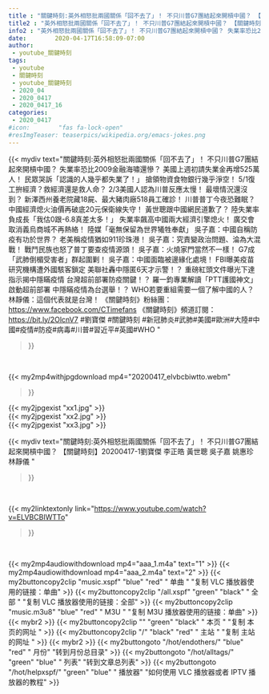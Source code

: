 ```yaml
---
title : "關鍵時刻:英外相怒批兩國關係「回不去了」！ 不只川普G7團結起來開槓中國？ 【關鍵時刻】20200417-1劉寶傑 李正皓 黃世聰 吳子嘉 姚惠珍 林靜儀 "
title2 : "英外相怒批兩國關係「回不去了」！ 不只川普G7團結起來開槓中國？ 【關鍵時刻】20200417-1劉寶傑 李正皓 黃世聰 吳子嘉 姚惠珍 林靜儀 "
info2 : "英外相怒批兩國關係「回不去了」！ 不只川普G7團結起來開槓中國？ 失業率恐比2009金融海嘯還慘？ 美國上週初請失業金再增525萬人！ 民眾哭訴「認識的人幾乎都失業了！」 搶領物資食物銀行幾乎淨空！ 5/1復工拚經濟？救經濟還是救人命？ 2/3美國人認為川普反應太慢！ 最壞情況還沒到？ 新澤西州養老院藏18屍、最大豬肉廠518員工確診！ 川普普丁今夜恐難眠？ 中國經濟熄火油價再破底20元保衛線失守！ 黃世聰跟中國網民道歉了？ 陸失業率負成長「我估0跟-6.8真差太多！」 失業率飆高中國兩大經濟引擎熄火！ 廣交會取消義烏商城不再熱絡！ 陸媒「毫無保留為世界犧牲奉獻」 吳子嘉：中國自稱防疫有功於世界？ 老美稱疫情猶如911珍珠港！ 吳子嘉：究責變政治問題、淪為大混戰！ 戰鬥民族也怒了普丁要查疫情源頭！ 吳子嘉：火燒家門當然不一樣！ G7成「武肺倒楣受害者」群起圍剿！ 吳子嘉：中國面臨被邊緣化處境！ FBI曝美疫苗研究機構遭外國駭客鎖定 美聯社轟中隱匿6天才示警！？ 重磅紅頭文件曝光下達指示揭中隱瞞疫情 台灣超前部署防疫關鍵！？ 羅一鈞專業解讀「PTT護國神文」啟動超前部署 中隱瞞疫情為台選舉！？ WHO若要重組需要一個了解中國的人？ 林靜儀：這個代表就是台灣！  《關鍵時刻》粉絲團：https://www.facebook.com/CTimefans 《關鍵時刻》頻道訂閱：https://bit.ly/2OlcnV7  #劉寶傑 #關鍵時刻 #新冠肺炎#武肺#美國#歐洲#大陸#中國#疫情#防疫#病毒#川普#習近平#英國#WHO "
date:        2020-04-17T16:58:09-07:00
author:
 - youtube_關鍵時刻
tags:
 - youtube
 - 關鍵時刻
 - youtube_關鍵時刻
 - 2020_04
 - 2020_0417
 - 2020_0417_16
categories:
 - 2020_0417
#icon:        "fas fa-lock-open"
#resImgTeaser: teaserpics/wikipedia.org/emacs-jokes.png
---
```


{{< mydiv text="關鍵時刻:英外相怒批兩國關係「回不去了」！ 不只川普G7團結起來開槓中國？ 失業率恐比2009金融海嘯還慘？ 美國上週初請失業金再增525萬人！ 民眾哭訴「認識的人幾乎都失業了！」 搶領物資食物銀行幾乎淨空！ 5/1復工拚經濟？救經濟還是救人命？ 2/3美國人認為川普反應太慢！ 最壞情況還沒到？ 新澤西州養老院藏18屍、最大豬肉廠518員工確診！ 川普普丁今夜恐難眠？ 中國經濟熄火油價再破底20元保衛線失守！ 黃世聰跟中國網民道歉了？ 陸失業率負成長「我估0跟-6.8真差太多！」 失業率飆高中國兩大經濟引擎熄火！ 廣交會取消義烏商城不再熱絡！ 陸媒「毫無保留為世界犧牲奉獻」 吳子嘉：中國自稱防疫有功於世界？ 老美稱疫情猶如911珍珠港！ 吳子嘉：究責變政治問題、淪為大混戰！ 戰鬥民族也怒了普丁要查疫情源頭！ 吳子嘉：火燒家門當然不一樣！ G7成「武肺倒楣受害者」群起圍剿！ 吳子嘉：中國面臨被邊緣化處境！ FBI曝美疫苗研究機構遭外國駭客鎖定 美聯社轟中隱匿6天才示警！？ 重磅紅頭文件曝光下達指示揭中隱瞞疫情 台灣超前部署防疫關鍵！？ 羅一鈞專業解讀「PTT護國神文」啟動超前部署 中隱瞞疫情為台選舉！？ WHO若要重組需要一個了解中國的人？ 林靜儀：這個代表就是台灣！  《關鍵時刻》粉絲團：https://www.facebook.com/CTimefans 《關鍵時刻》頻道訂閱：https://bit.ly/2OlcnV7  #劉寶傑 #關鍵時刻 #新冠肺炎#武肺#美國#歐洲#大陸#中國#疫情#防疫#病毒#川普#習近平#英國#WHO "
>}}
<br>


{{< my2mp4withjpgdownload mp4="20200417_elvbcbiwtto.webm"
>}}

{{< my2jpgexist "xx1.jpg" >}}<br>
{{< my2jpgexist "xx2.jpg" >}}<br>
{{< my2jpgexist "xx3.jpg" >}}<br>



{{< mydiv text="關鍵時刻:英外相怒批兩國關係「回不去了」！ 不只川普G7團結起來開槓中國？ 【關鍵時刻】20200417-1劉寶傑 李正皓 黃世聰 吳子嘉 姚惠珍 林靜儀 "
>}}
<br>

{{< my2linktextonly link="https://www.youtube.com/watch?v=ELVBCBIWTTo"
>}}


<br>

{{< my2mp4audiowithdownload mp4="aaa_1.m4a"    text="1" >}}
{{< my2mp4audiowithdownload mp4="aaa_2.m4a"    text="2" >}}
{{< my2buttoncopy2clip "music.xspf"        "blue"   "red"    " 单曲 "  "复制 VLC 播放器使用的链接：单曲" >}} {{< my2buttoncopy2clip "/all.xspf"         "green"  "black"  " 全部 "  "复制 VLC 播放器使用的链接：全部" >}} {{< my2buttoncopy2clip "music.m3u8"        "blue"   "red"    " M3U  "    "复制 M3U 播放器使用的链接：单曲" >}} {{< mybr2 >}} {{< my2buttoncopy2clip ""                  "green"  "black"  " 本页 "    "复制 本页的网址 " >}} {{< my2buttoncopy2clip "/"                 "black"  "red"    " 主站 "    "复制 主站的网址 " >}} {{< mybr2 >}} {{< my2buttongoto      "/hot/endothers/"   "blue"   "red"    " 月份"   "转到月份总目录" >}} {{< my2buttongoto      "/hot/alltags/"     "green"  "blue"   " 列表"   "转到文章总列表" >}} {{< my2buttongoto      "/hot/helpxspf/"    "green"  "blue"   " 播放器" "如何使用 VLC 播放器或者 IPTV 播放器的教程" >}} 
